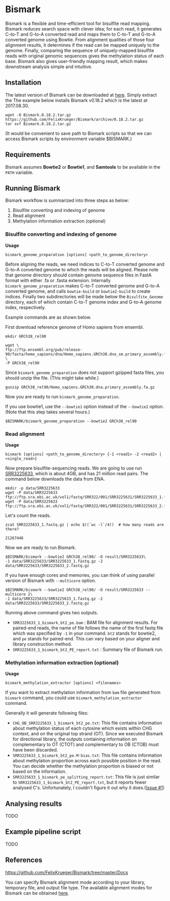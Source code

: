 # Bismark

Bismark is a flexible and time-efficient tool for bisulfite read mapping. Bismark reduces search space with clever idea; for each read, it generates C-to-T and G-to-A converted read and maps them to C-to-T and G-to-A converted genome using Bowtie. From alignment qualities of those four alignment results, it determines if the read can be mapped uniquely to the genome. Finally, comparing the sequence of uniquely-mapped bisulfite reads with original genomic sequences gives the methylation status of each base. Bismark also gives user-friendly mapping result, which makes downstream analysis simple and intuitive.

## Installation

The latest version of Bismark can be downloaded at [here](https://github.com/FelixKrueger/Bismark/releases). Simply extract the The example below installs Bismark v0.18.2 which is the latest at 2017.08.30. 

```shell
wget -O Bismark.0.18.2.tar.gz https://github.com/FelixKrueger/Bismark/archive/0.18.2.tar.gz
tar xvf Bismark.0.18.2.tar.gz
```

(It would be convenient to save path to Bismark scripts so that we can access Bismark scripts by environment variable $BISMARK.)

## Requirements

Bismark assumes **Bowtie2** or **Bowtie1**, and **Samtools** to be available in the `PATH` variable.

## Running Bismark

Bismark workflow is summarized into three steps as below:

1. Bisulfite converting and indexing of genome
2. Read alignment
3. Methylation information extraction (optional)

### Bisulfite converting and indexing of genome

**Usage**

```shell
bismark_genome_preparation [options] <path_to_genome_directory>
```

Before aligning the reads, we need indices to C-to-T converted genome and G-to-A converted genome to which the reads will be aligned. Please note that genome directory should contain genome sequence files in FastA format with either .fa or .fasta extension. Internally `bismark_genome_preparation` makes C-to-T converted genome and G-to-A converted genome, and calls `bowtie-build` or `bowtie2-build` to create indices. Finally two subdirectories will be made below the `Bisulfite_Genome` directory, each of which contain C-to-T genome index and G-to-A genome index, respectively.

Example commands are as shown below.

First download reference genome of Homo sapiens from ensembl.

```shell
mkdir GRCh38_rel90

wget \
ftp://ftp.ensembl.org/pub/release-90/fasta/homo_sapiens/dna/Homo_sapiens.GRCh38.dna_sm.primary_assembly.fa.gz \
-P GRCh38_rel90
```

Since `bismark_genome_preparation` does not support gzipped fasta files, you should unzip the file. (This might take while.)

```shell
gunzip GRCh38_rel90/Homo_sapiens.GRCh38.dna.primary_assembly.fa.gz
```

Now you are ready to run `bismark_genome_preparation`.

If you use bowtie1, use the `--bowtie1` option instead of the `--bowtie2` option. (Note that this step takes several hours.)

```shell
$BISMARK/bismark_genome_preparation --bowtie2 GRCh38_rel90
```

### Read alignment

**Usage**

```shell
bismark [options] <path_to_genome_directory> {-1 <read1> -2 <read2> | <single_read>}
```

Now prepare bisulfite-sequencing reads. We are going to use run [SRR3225633](https://www.ncbi.nlm.nih.gov/sra/SRR3225633/), which is about 4GB, and has 21 million read pairs. The command below downloads the data from ENA.

```shell
mkdir -p data/SRR3225633
wget -P data/SRR3225633 ftp://ftp.sra.ebi.ac.uk/vol1/fastq/SRR322/001/SRR3225631/SRR3225633_1.fastq.gz
wget -P data/SRR3225633 ftp://ftp.sra.ebi.ac.uk/vol1/fastq/SRR322/001/SRR3225631/SRR3225633_2.fastq.gz
```

Let's count the reads.

```shell
zcat SRR3225633_1.fastq.gz | echo $((`wc -l`/4))  # how many reads are there?
```

```shell
21267446
```

Now we are ready to run Bismark.

```shell
$BISMARK/bismark --bowtie2 GRCh38_rel90/ -O result/SRR3225633\
-1 data/SRR3225633/SRR3225633_1.fastq.gz -2 data/SRR3225633/SRR3225633_2.fastq.gz
```

If you have enough cores and memories, you can think of using parallel version of Bismark with `--multicore` option.

```shell
$BISMARK/bismark --bowtie2 GRCh38_rel90/ -O result/SRR3225633 --multicore 2\
-1 data/SRR3225633/SRR3225633_1.fastq.gz -2 data/SRR3225633/SRR3225633_2.fastq.gz
```

Running above command gives two outputs.

- `SRR3225633_1_bismark_bt2_pe.bam` : BAM file for alignment results. For paired-end reads, the name of file follows the name of the first fastq file which was specified by `-1` in your command. `bt2` stands for bowtie2, and `pe` stands for paired-end. This can vary based on your aligner and library construction method.
- `SRR3225633_1_bismark_bt2_PE_report.txt` : Summary file of Bismark run.

### Methylation information extraction (optional)

**Usage**

```shell
bismark_methylation_extractor [options] <filenames>
```

If you want to extract methylation information from `bam` file generated from `bismark` command, you could use `bismark_methylation_extractor` command.

Generally it will generate following files:

- `CHG_OB_SRR3225633_1_bismark_bt2_pe.txt`: This file contains information about methylation status of each cytosine which exists within CHG context, and on the original top strand (OT). Since we executed Bismark for directional library, the outputs containing information on complementary to OT (CTOT) and complementary to OB (CTOB) must have been discarded.
- `SRR3225633_1_bismark_bt2_pe.M-bias.txt`: This file contains information about methylation proportion across each possible position in the read. You can decide whether the methylation proportion is biased or not based on the information.
- `SRR3225633_1_bismark_pe_splitting_report.txt`: This file is just similar to `SRR3225633_1_bismark_bt2_PE_report.txt`, but it reports fewer analysed C's. Unfortunately, I couldn't figure it out why it does.([Issue #1](https://github.com/dohlee/methylome-tools/issues/1))

## Analysing results

TODO

## Example pipeline script

TODO

## References

https://github.com/FelixKrueger/Bismark/tree/master/Docs

You can specify Bismark alignment mode according to your library, temporary file, and output file type. The available alignment modes for Bismark can be obtained [here](http://www.bioinformatics.babraham.ac.uk/projects/bismark/Bismark_alignment_modes.pdf).



